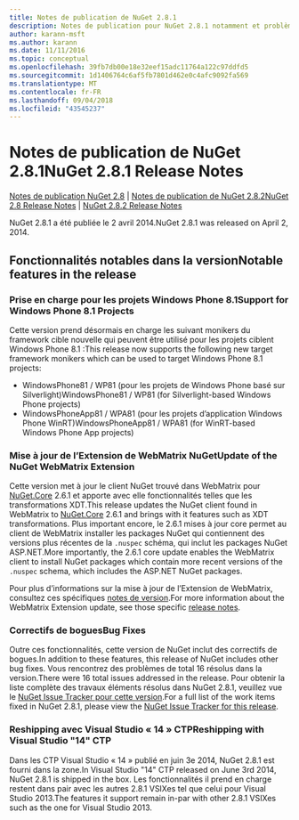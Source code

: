 ```yaml
---
title: Notes de publication de NuGet 2.8.1
description: Notes de publication pour NuGet 2.8.1 notamment et problèmes connus, correctifs de bogues, fonctionnalités ajoutées, dcr.
author: karann-msft
ms.author: karann
ms.date: 11/11/2016
ms.topic: conceptual
ms.openlocfilehash: 39fb7db00e18e32eef15adc11764a122c97ddfd5
ms.sourcegitcommit: 1d1406764c6af5fb7801d462e0c4afc9092fa569
ms.translationtype: MT
ms.contentlocale: fr-FR
ms.lasthandoff: 09/04/2018
ms.locfileid: "43545237"
---
```

# <a name="nuget-281-release-notes"></a><span data-ttu-id="3260d-103">Notes de publication de NuGet 2.8.1</span><span class="sxs-lookup"><span data-stu-id="3260d-103">NuGet 2.8.1 Release Notes</span></span>

<span data-ttu-id="3260d-104">[Notes de publication NuGet 2.8](../release-notes/nuget-2.8.md) | [Notes de publication de NuGet 2.8.2](../release-notes/nuget-2.8.2.md)</span><span class="sxs-lookup"><span data-stu-id="3260d-104">[NuGet 2.8 Release Notes](../release-notes/nuget-2.8.md) | [NuGet 2.8.2 Release Notes](../release-notes/nuget-2.8.2.md)</span></span>

<span data-ttu-id="3260d-105">NuGet 2.8.1 a été publiée le 2 avril 2014.</span><span class="sxs-lookup"><span data-stu-id="3260d-105">NuGet 2.8.1 was released on April 2, 2014.</span></span>

## <a name="notable-features-in-the-release"></a><span data-ttu-id="3260d-106">Fonctionnalités notables dans la version</span><span class="sxs-lookup"><span data-stu-id="3260d-106">Notable features in the release</span></span>

### <a name="support-for-windows-phone-81-projects"></a><span data-ttu-id="3260d-107">Prise en charge pour les projets Windows Phone 8.1</span><span class="sxs-lookup"><span data-stu-id="3260d-107">Support for Windows Phone 8.1 Projects</span></span>
<span data-ttu-id="3260d-108">Cette version prend désormais en charge les suivant monikers du framework cible nouvelle qui peuvent être utilisé pour les projets ciblent Windows Phone 8.1 :</span><span class="sxs-lookup"><span data-stu-id="3260d-108">This release now supports the following new target framework monikers which can be used to target Windows Phone 8.1 projects:</span></span>

* <span data-ttu-id="3260d-109">WindowsPhone81 / WP81 (pour les projets de Windows Phone basé sur Silverlight)</span><span class="sxs-lookup"><span data-stu-id="3260d-109">WindowsPhone81 / WP81 (for Silverlight-based Windows Phone projects)</span></span>
* <span data-ttu-id="3260d-110">WindowsPhoneApp81 / WPA81 (pour les projets d’application Windows Phone WinRT)</span><span class="sxs-lookup"><span data-stu-id="3260d-110">WindowsPhoneApp81 / WPA81 (for WinRT-based Windows Phone App projects)</span></span>

### <a name="update-of-the-nuget-webmatrix-extension"></a><span data-ttu-id="3260d-111">Mise à jour de l’Extension de WebMatrix NuGet</span><span class="sxs-lookup"><span data-stu-id="3260d-111">Update of the NuGet WebMatrix Extension</span></span>
<span data-ttu-id="3260d-112">Cette version met à jour le client NuGet trouvé dans WebMatrix pour [NuGet.Core](https://www.nuget.org/packages/Nuget.Core/2.6.1) 2.6.1 et apporte avec elle fonctionnalités telles que les transformations XDT.</span><span class="sxs-lookup"><span data-stu-id="3260d-112">This release updates the NuGet client found in WebMatrix to [NuGet.Core](https://www.nuget.org/packages/Nuget.Core/2.6.1) 2.6.1 and brings with it features such as XDT transformations.</span></span> <span data-ttu-id="3260d-113">Plus important encore, le 2.6.1 mises à jour core permet au client de WebMatrix installer les packages NuGet qui contiennent des versions plus récentes de la `.nuspec` schéma, qui inclut les packages NuGet ASP.NET.</span><span class="sxs-lookup"><span data-stu-id="3260d-113">More importantly, the 2.6.1 core update enables the WebMatrix client to install NuGet packages which contain more recent versions of the `.nuspec` schema, which includes the ASP.NET NuGet packages.</span></span>

<span data-ttu-id="3260d-114">Pour plus d’informations sur la mise à jour de l’Extension de WebMatrix, consultez ces spécifiques [notes de version](../release-notes/nuget-2.6.1-for-WebMatrix.md).</span><span class="sxs-lookup"><span data-stu-id="3260d-114">For more information about the WebMatrix Extension update, see those specific [release notes](../release-notes/nuget-2.6.1-for-WebMatrix.md).</span></span>

### <a name="bug-fixes"></a><span data-ttu-id="3260d-115">Correctifs de bogues</span><span class="sxs-lookup"><span data-stu-id="3260d-115">Bug Fixes</span></span>
<span data-ttu-id="3260d-116">Outre ces fonctionnalités, cette version de NuGet inclut des correctifs de bogues.</span><span class="sxs-lookup"><span data-stu-id="3260d-116">In addition to these features, this release of NuGet includes other bug fixes.</span></span> <span data-ttu-id="3260d-117">Vous rencontrez des problèmes de total 16 résolus dans la version.</span><span class="sxs-lookup"><span data-stu-id="3260d-117">There were 16 total issues addressed in the release.</span></span> <span data-ttu-id="3260d-118">Pour obtenir la liste complète des travaux éléments résolus dans NuGet 2.8.1, veuillez vue le [NuGet Issue Tracker pour cette version](https://nuget.codeplex.com/workitem/list/advanced?keyword=&status=All&type=All&priority=All&release=NuGet%202.8.1&assignedTo=All&component=All&sortField=LastUpdatedDate&sortDirection=Descending&page=0&reasonClosed=All).</span><span class="sxs-lookup"><span data-stu-id="3260d-118">For a full list of the work items fixed in NuGet 2.8.1, please view the [NuGet Issue Tracker for this release](https://nuget.codeplex.com/workitem/list/advanced?keyword=&status=All&type=All&priority=All&release=NuGet%202.8.1&assignedTo=All&component=All&sortField=LastUpdatedDate&sortDirection=Descending&page=0&reasonClosed=All).</span></span>

### <a name="reshipping-with-visual-studio-14-ctp"></a><span data-ttu-id="3260d-119">Reshipping avec Visual Studio « 14 » CTP</span><span class="sxs-lookup"><span data-stu-id="3260d-119">Reshipping with Visual Studio "14" CTP</span></span>
<span data-ttu-id="3260d-120">Dans les CTP Visual Studio « 14 » publié en juin 3e 2014, NuGet 2.8.1 est fourni dans la zone.</span><span class="sxs-lookup"><span data-stu-id="3260d-120">In Visual Studio "14" CTP released on June 3rd 2014, NuGet 2.8.1 is shipped in the box.</span></span> <span data-ttu-id="3260d-121">Les fonctionnalités il prend en charge restent dans pair avec les autres 2.8.1 VSIXes tel que celui pour Visual Studio 2013.</span><span class="sxs-lookup"><span data-stu-id="3260d-121">The features it support remain in-par with other 2.8.1 VSIXes such as the one for Visual Studio 2013.</span></span>
